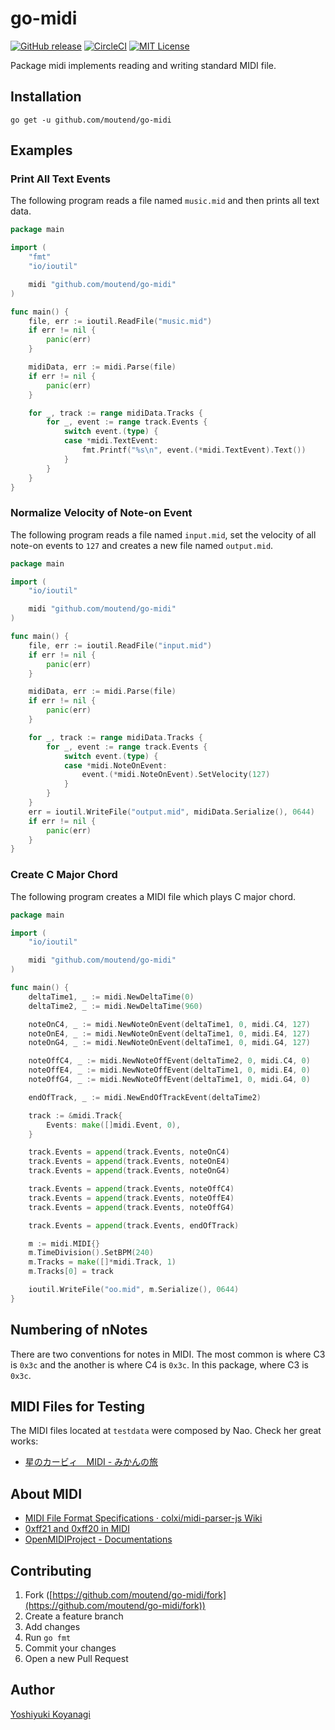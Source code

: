go-midi
========

[![GitHub release](https://img.shields.io/github/release/moutend/go-midi.svg?style=flat-square)][release]
[![CircleCI](https://circleci.com/gh/moutend/go-midi.svg?style=svg&circle-token=a6c22e24f682d959debf990b6c9596c7d65f9eb2)][status]
[![MIT License](https://img.shields.io/badge/license-MIT-blue.svg?style=flat-square)][license]

[release]: https://github.com/moutend/go-midi/releases
[status]: https://circleci.com/gh/moutend/go-midi
[license]: https://github.com/moutend/go-midi/blob/master/LICENSE

Package midi implements reading and writing standard MIDI file.

## Installation

```console
go get -u github.com/moutend/go-midi
```

## Examples

### Print All Text Events

The following program reads a file named `music.mid` and then prints all text data.

```go
package main

import (
	"fmt"
	"io/ioutil"

	midi "github.com/moutend/go-midi"
)

func main() {
	file, err := ioutil.ReadFile("music.mid")
	if err != nil {
		panic(err)
	}

	midiData, err := midi.Parse(file)
	if err != nil {
		panic(err)
	}

	for _, track := range midiData.Tracks {
		for _, event := range track.Events {
			switch event.(type) {
			case *midi.TextEvent:
				fmt.Printf("%s\n", event.(*midi.TextEvent).Text())
			}
		}
	}
}
```

### Normalize Velocity of Note-on Event

The following program reads a file named `input.mid`, set the velocity of all note-on events to `127` and creates a new file named `output.mid`.

```go
package main

import (
	"io/ioutil"

	midi "github.com/moutend/go-midi"
)

func main() {
	file, err := ioutil.ReadFile("input.mid")
	if err != nil {
		panic(err)
	}

	midiData, err := midi.Parse(file)
	if err != nil {
		panic(err)
	}

	for _, track := range midiData.Tracks {
		for _, event := range track.Events {
			switch event.(type) {
			case *midi.NoteOnEvent:
				event.(*midi.NoteOnEvent).SetVelocity(127)
			}
		}
	}
	err = ioutil.WriteFile("output.mid", midiData.Serialize(), 0644)
	if err != nil {
		panic(err)
	}
}
```

### Create C Major Chord

The following program creates a MIDI file which plays C major chord.

```go
package main

import (
	"io/ioutil"

	midi "github.com/moutend/go-midi"
)

func main() {
	deltaTime1, _ := midi.NewDeltaTime(0)
	deltaTime2, _ := midi.NewDeltaTime(960)

	noteOnC4, _ := midi.NewNoteOnEvent(deltaTime1, 0, midi.C4, 127)
	noteOnE4, _ := midi.NewNoteOnEvent(deltaTime1, 0, midi.E4, 127)
	noteOnG4, _ := midi.NewNoteOnEvent(deltaTime1, 0, midi.G4, 127)

	noteOffC4, _ := midi.NewNoteOffEvent(deltaTime2, 0, midi.C4, 0)
	noteOffE4, _ := midi.NewNoteOffEvent(deltaTime1, 0, midi.E4, 0)
	noteOffG4, _ := midi.NewNoteOffEvent(deltaTime1, 0, midi.G4, 0)

	endOfTrack, _ := midi.NewEndOfTrackEvent(deltaTime2)

	track := &midi.Track{
		Events: make([]midi.Event, 0),
	}

	track.Events = append(track.Events, noteOnC4)
	track.Events = append(track.Events, noteOnE4)
	track.Events = append(track.Events, noteOnG4)

	track.Events = append(track.Events, noteOffC4)
	track.Events = append(track.Events, noteOffE4)
	track.Events = append(track.Events, noteOffG4)

	track.Events = append(track.Events, endOfTrack)

	m := midi.MIDI{}
	m.TimeDivision().SetBPM(240)
	m.Tracks = make([]*midi.Track, 1)
	m.Tracks[0] = track

	ioutil.WriteFile("oo.mid", m.Serialize(), 0644)
}
```

## Numbering of nNotes

There are two conventions for notes in MIDI. The most common is where C3 is `0x3c` and the another is where C4 is `0x3c`. In this package, where C3 is `0x3c`.

## MIDI Files for Testing

The MIDI files located at `testdata` were composed by Nao. Check her great works:

- [星のカービィ　MIDI - みかんの旅](http://mikannotabi.blog31.fc2.com/blog-entry-6.html)

## About MIDI

- [MIDI File Format Specifications · colxi/midi-parser-js Wiki](https://github.com/colxi/midi-parser-js/wiki/MIDI-File-Format-Specifications)
- [0xff21 and 0xff20 in MIDI](https://groups.google.com/forum/#!topic/comp.music.midi/_MIjgi-8xQQ)
- [OpenMIDIProject - Documentations](http://openmidiproject.osdn.jp/documentations_en.html)

## Contributing

1. Fork ([https://github.com/moutend/go-midi/fork](https://github.com/moutend/go-midi/fork))
1. Create a feature branch
1. Add changes
1. Run `go fmt`
1. Commit your changes
1. Open a new Pull Request

## Author

[Yoshiyuki Koyanagi](https://github.com/moutend)
